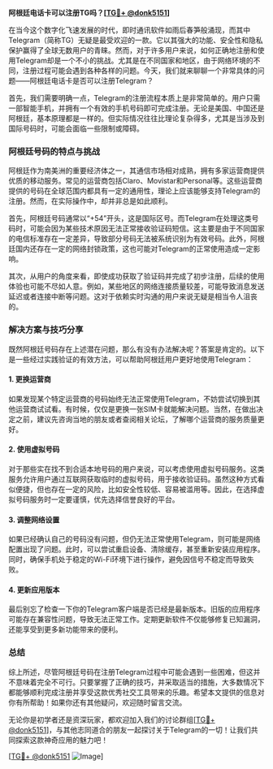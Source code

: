 **阿根廷电话卡可以注册TG吗？[[TG💪+ @donk5151](https://t.me/s/donk5151)]**

在当今这个数字化飞速发展的时代，即时通讯软件如雨后春笋般涌现，而其中Telegram（简称TG）无疑是最受欢迎的一款。它以其强大的功能、安全性和隐私保护赢得了全球无数用户的青睐。然而，对于许多用户来说，如何正确地注册和使用Telegram却是一个不小的挑战。尤其是在不同国家和地区，由于网络环境的不同，注册过程可能会遇到各种各样的问题。今天，我们就来聊聊一个非常具体的问题——阿根廷电话卡是否可以注册Telegram？

首先，我们需要明确一点，Telegram的注册流程本质上是非常简单的。用户只需一部智能手机，并拥有一个有效的手机号码即可完成注册。无论是美国、中国还是阿根廷，基本原理都是一样的。但实际情况往往比理论复杂得多，尤其是当涉及到国际号码时，可能会面临一些限制或障碍。

### 阿根廷号码的特点与挑战

阿根廷作为南美洲的重要经济体之一，其通信市场相对成熟，拥有多家运营商提供优质的移动服务。常见的运营商包括Claro、Movistar和Personal等。这些运营商提供的号码在全球范围内都具有一定的通用性，理论上应该能够支持Telegram的注册。然而，在实际操作中，却并非总是如此顺利。

首先，阿根廷号码通常以“+54”开头，这是国际区号。而Telegram在处理这类号码时，可能会因为某些技术原因无法正常接收验证码短信。这主要是由于不同国家的电信标准存在一定差异，导致部分号码无法被系统识别为有效号码。此外，阿根廷国内还存在一定的网络封锁政策，这也可能对Telegram的正常使用造成一定影响。

其次，从用户的角度来看，即使成功获取了验证码并完成了初步注册，后续的使用体验也可能不尽如人意。例如，某些地区的网络连接质量较差，可能导致消息发送延迟或者连接中断等问题。这对于依赖实时沟通的用户来说无疑是相当令人沮丧的。

### 解决方案与技巧分享

既然阿根廷号码存在上述潜在问题，那么有没有办法解决呢？答案是肯定的。以下是一些经过实践验证的有效方法，可以帮助阿根廷用户更好地使用Telegram：

#### 1. 更换运营商
如果发现某个特定运营商的号码始终无法正常使用Telegram，不妨尝试切换到其他运营商试试看。有时候，仅仅是更换一张SIM卡就能解决问题。当然，在做出决定之前，建议先咨询当地的朋友或者查阅相关论坛，了解哪个运营商的服务质量更好。

#### 2. 使用虚拟号码
对于那些实在找不到合适本地号码的用户来说，可以考虑使用虚拟号码服务。这类服务允许用户通过互联网获取临时的虚拟号码，用于接收验证码。虽然这种方式看似便捷，但也存在一定的风险，比如安全性较低、容易被滥用等。因此，在选择虚拟号码服务时一定要谨慎，优先选择信誉良好的平台。

#### 3. 调整网络设置
如果已经确认自己的号码没有问题，但仍无法正常使用Telegram，则可能是网络配置出现了问题。此时，可以尝试重启设备、清除缓存，甚至重新安装应用程序。同时，确保手机处于稳定的Wi-Fi环境下进行操作，避免因信号不稳定而导致失败。

#### 4. 更新应用版本
最后别忘了检查一下你的Telegram客户端是否已经是最新版本。旧版的应用程序可能存在兼容性问题，导致无法正常工作。定期更新软件不仅能够修复已知漏洞，还能享受到更多新功能带来的便利。

### 总结

综上所述，尽管阿根廷号码在注册Telegram过程中可能会遇到一些困难，但这并不意味着完全不可行。只要掌握了正确的技巧，并采取适当的措施，大多数情况下都能够顺利完成注册并享受这款优秀社交工具带来的乐趣。希望本文提供的信息对你有所帮助！如果你还有其他疑问，欢迎随时留言交流。

无论你是初学者还是资深玩家，都欢迎加入我们的讨论群组[[TG💪+ @donk5151](https://t.me/s/donk5151)]，与其他志同道合的朋友一起探讨关于Telegram的一切！让我们共同探索这款神奇应用的魅力吧！

[[TG💪+ @donk5151](https://t.me/s/donk5151) ![Image](https://i.postimg.cc/rwNCRYN7/Snipaste-2025-04-30-17-27-05.png)]